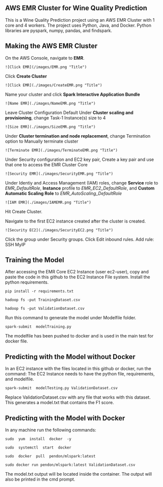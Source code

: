 ## AWS EMR Cluster for Wine Quality Prediction

This is a Wine Quality Prediction project using an AWS EMR Cluster with 1 core and 4 workers. The project uses Python, Java, and Docker. Python libraries are pyspark, numpy, pandas, and findspark.

## Making the AWS EMR Cluster

On the AWS Console, navigate to **EMR**.
```
![Click EMR](/images/EMR.png "Title")
```
Click **Create Cluster**
```
![Click EMR](./images/CreateEMR.png "Title")
```
Name your cluster and click **Spark Interactive Application Bundle**
```
![Name EMR](./images/NameEMR.png "Title")
```
Leave Cluster Configuration Default
Under **Cluster scaling and provisioning**, change Task-1 Instance(s) size to 4
```
![Size EMR](./images/SizeEMR.png "Title")
```
Under **Cluster termination and node replacement**, change Termination option to Manually terminate cluster
```
![Terminate EMR](./images/TerminateEMR.png "Title")
```
Under Security configuration and EC2 key pair, Create a key pair and use that one to access the EMR Cluster Core
```
![Security EMR](./images/SecurityEMR.png "Title")
```
Under Identiy and Access Management (IAM) roles, change **Service** role to *EMR_DefaultRole*, **Instance** profile to *EMR_EC2_DefaultRole*, and **Custom Automatic Scaling Role** to *EMR_AutoScaling_DefaultRole*
```
![IAM EMR](./images/IAMEMR.png "Title")
```
Hit Create Cluster.

Navigate to the first EC2 instance created after the cluster is created.

```
![Security EC2](./images/SecurityEC2.png "Title")
```
Click the group under Security groups. Click Edit inbound rules.
Add rule: SSH MyIP

## Training the Model

After accessing the EMR Core EC2 Instance (user ec2-user), copy and paste the code in this github to the EC2 Instance File system.
Install the python requirements.
```
pip install -r requirements.txt
```
```
hadoop fs -put TrainingDataset.csv
```
```
hadoop fs -put ValidationDataset.csv
```
Run this command to generate the model under Modelfile folder.
```
spark-submit  modelTraining.py
```
The modelfile has been pushed to docker and is used in the main test for docker file.

## Predicting with the Model without Docker

In an EC2 instance with the files located in this github or docker, run the command:
The EC2 Instance needs to have the python file, requirements, and modelfile.
```
spark-submit  modelTesting.py ValidationDataset.csv
```
Replace ValidationDataset.csv with any file that works with this dataset.
This generates a model.txt that contains the F1 score.

## Predicting with the Model with Docker

In any machine run the following commands:
```
sudo  yum  install  docker  -y
```
```
sudo  systemctl  start  docker
```
```
sudo  docker  pull  pendon/mlspark:latest
```
```
sudo docker run pendon/mlspark:latest ValidationDataset.csv
```
The model.txt output will be located inside the container. The output will also be printed in the cmd prompt.
